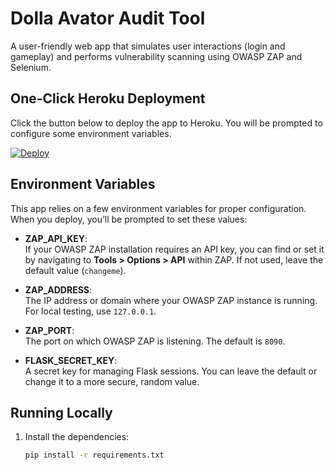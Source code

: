 # Dolla Avator Audit Tool

A user-friendly web app that simulates user interactions (login and gameplay) and performs vulnerability scanning using OWASP ZAP and Selenium.

## One-Click Heroku Deployment

Click the button below to deploy the app to Heroku. You will be prompted to configure some environment variables.

[![Deploy](https://www.herokucdn.com/deploy/button.svg)](https://heroku.com/deploy?template=https://github.com/manybotts/dolla-avator)

## Environment Variables

This app relies on a few environment variables for proper configuration. When you deploy, you’ll be prompted to set these values:

- **ZAP_API_KEY**:  
  If your OWASP ZAP installation requires an API key, you can find or set it by navigating to **Tools > Options > API** within ZAP. If not used, leave the default value (`changeme`).

- **ZAP_ADDRESS**:  
  The IP address or domain where your OWASP ZAP instance is running. For local testing, use `127.0.0.1`.

- **ZAP_PORT**:  
  The port on which OWASP ZAP is listening. The default is `8090`.

- **FLASK_SECRET_KEY**:  
  A secret key for managing Flask sessions. You can leave the default or change it to a more secure, random value.

## Running Locally

1. Install the dependencies:
   ```bash
   pip install -r requirements.txt
